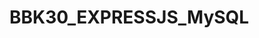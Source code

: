 # BBK30_EXPRESSJS_MySQL
<!-- Endpoints
  Ejercicio 1
Crea endpoint de base de datos 
Crea las siguientes tablas usando Express y MySQL como hemos visto en clase:
Tabla Products
Tabla Categories
*Recuerda que en el caso de una relación muchos a muchos necesitarás una tabla intermedia.

  Ejercicio 2
Crea un endpoint para añadir un producto nuevo y añade 2 productos nuevos desde postman
Crea un endpoint para crear una categoría y añade 2 categorías nuevas desde postman

  Ejercicio 3
Crea un endpoint para actualizar un producto. 
Crea un endpoint para actualizar una categoría.

  Ejercicio 4
Crea un endpoint que muestre todos los productos
Crea un endpoint que muestre todas las categorías
Crea un endpoint que muestra todos los productos con sus categorías
Crea un endpoint donde puedas seleccionar un producto por id
Crea un endpoint que muestre de forma descendente los productos.
Crea un endpoint donde puedas seleccionar una categoría por id
Crea un endpoint donde puedas buscar un producto por su nombre

  Ejercicio 4
Crea un endpoint donde puedas eliminar un producto por su id


1.2.MVC
Implementa el patrón de diseño MVC
Crear la carpeta config
Crea una carpeta config  y que tenga un archivo database.js que contenga los datos de la conexión de la base de datos y crea otro archivo database.example.js que contenga lo mismo pero sin tus credenciales. Recuerda no subir tu archivo database.js a tu repositorio github.

Crear estructura de carpetas
  Products
Crea un archivo products.js dentro de una carpeta routes que contenga todas las rutas de products
Crea un ProductController.js que contenga todas las acciones de los productos

  Categories
Crea un archivo categories.js dentro de una carpeta routes que contenga todas las rutas de categories
Crea un CategoryController.js que contenga todas las acciones de los categories


2.1. Extra
  Ejercicio 1
Crea las siguientes tablas usando Express y MySQL como hemos visto en clase:
Tabla Users
Tabla Orders
*Recuerda que en el caso de una relación muchos a muchos necesitarás una tabla intermedia.
  Ejercicio 2
Crea un endpoint para añadir un usuario nuevo y añade 2 usuarios nuevos desde postman
Crea un endpoint para crear un pedido y añade 2 nuevos pedidos desde postman

  Ejercicio 3
Crea un endpoint para actualizar un usuario. 

  Ejercicio 4
Crea un endpoint que muestre todos los usuarios
Crea un endpoint que muestre todas los pedidos
Crea un endpoint que muestra todos los usuarios con sus pedidos
Crea un endpoint donde puedas seleccionar un usuario por id

  Ejercicio 4
Crea un endpoint donde puedas eliminar un usuario por su id


 Implementa MVC en Orders
Crea un archivo orders.js dentro de una carpeta routes que contenga todas las rutas de orders
Crea un OrderController.js que contenga todas las acciones de los orders

 Implementa MVC en Users
Crea un archivo users.js dentro de una carpeta routes que contenga todas las rutas de users
Crea un UserController.js que contenga todas las acciones de los  users -->

